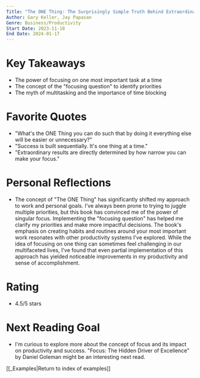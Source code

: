 ```yaml
---
Title: "The ONE Thing: The Surprisingly Simple Truth Behind Extraordinary Results"
Author: Gary Keller, Jay Papasan
Genre: Business/Productivity
Start Date: 2023-11-10
End Date: 2024-01-17
---
```


# Key Takeaways

- The power of focusing on one most important task at a time
- The concept of the "focusing question" to identify priorities
- The myth of multitasking and the importance of time blocking

# Favorite Quotes

- "What's the ONE Thing you can do such that by doing it everything else will be easier or unnecessary?"
- "Success is built sequentially. It's one thing at a time."
- "Extraordinary results are directly determined by how narrow you can make your focus."

# Personal Reflections

- The concept of "The ONE Thing" has significantly shifted my approach to work and personal goals. I've always been prone to trying to juggle multiple priorities, but this book has convinced me of the power of singular focus. Implementing the "focusing question" has helped me clarify my priorities and make more impactful decisions. The book's emphasis on creating habits and routines around your most important work resonates with other productivity systems I've explored. While the idea of focusing on one thing can sometimes feel challenging in our multifaceted lives, I've found that even partial implementation of this approach has yielded noticeable improvements in my productivity and sense of accomplishment.

# Rating

- 4.5/5 stars

# Next Reading Goal

- I'm curious to explore more about the concept of focus and its impact on productivity and success. "Focus: The Hidden Driver of Excellence" by Daniel Goleman might be an interesting next read.

[[_Examples|Return to index of examples]]